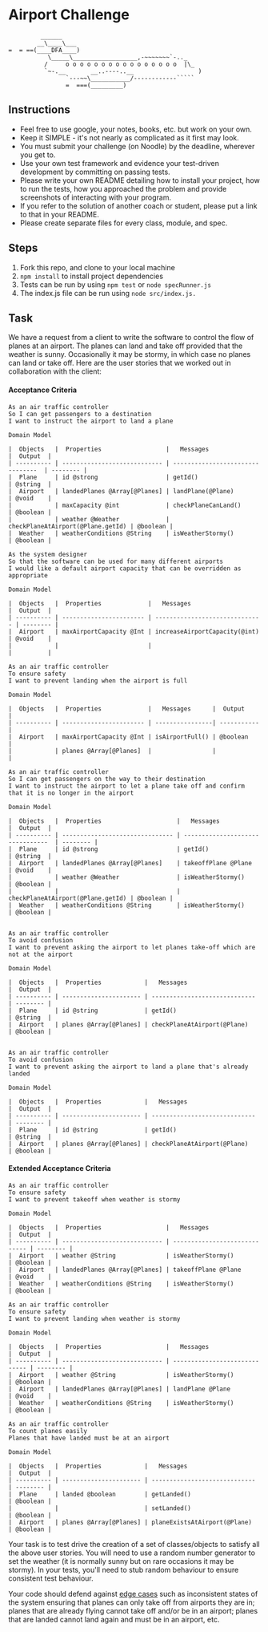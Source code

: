 Airport Challenge
=================

```
         ______
        __\____\___
=  = ==(____DFA____)
           \_____\__________________,-~~~~~~~`-.._
          /     o o o o o o o o o o o o o o o o  |\_
          `~-.__       __..----..__                  )
                `---~~\___________/------------`````
                =  ===(_________)

```

Instructions
---------

* Feel free to use google, your notes, books, etc. but work on your own.
* Keep it SIMPLE - it's not nearly as complicated as it first may look.
* You must submit your challenge (on Noodle) by the deadline, wherever you get to.
* Use your own test framework and evidence your test-driven development by committing on passing tests.
* Please write your own README detailing how to install your project, how to run the tests, how you approached the problem and provide screenshots of interacting with your program.
* If you refer to the solution of another coach or student, please put a link to that in your README.
* Please create separate files for every class, module, and spec.

Steps
-------

1. Fork this repo, and clone to your local machine
2. `npm install` to install project dependencies
3. Tests can be run by using `npm test` or `node specRunner.js`
4. The index.js file can be run using `node src/index.js.`

Task
-----

We have a request from a client to write the software to control the flow of planes at an airport. The planes can land and take off provided that the weather is sunny. Occasionally it may be stormy, in which case no planes can land or take off.  Here are the user stories that we worked out in collaboration with the client:

#### Acceptance Criteria
```
As an air traffic controller
So I can get passengers to a destination
I want to instruct the airport to land a plane

Domain Model

|  Objects   |  Properties                  |   Messages                        |  Output  |
| ---------- | ---------------------------- | --------------------------------  | -------- |
|  Plane     | id @strong                   | getId()                           | @string  |
|  Airport   | landedPlanes @Array[@Planes] | landPlane(@Plane)                 | @void    |
|            | maxCapacity @int             | checkPlaneCanLand()               | @boolean |
|            | weather @Weather             | checkPlaneAtAirport(@Plane.getId) | @boolean |
|  Weather   | weatherConditions @String    | isWeatherStormy()                 | @boolean |

As the system designer
So that the software can be used for many different airports
I would like a default airport capacity that can be overridden as appropriate

Domain Model

|  Objects   |  Properties             |   Messages                     |  Output  |
| ---------- | ----------------------- | ------------------------------ | -------- |
|  Airport   | maxAirportCapacity @Int | increaseAirportCapacity(@int)  | @void    |
|            |                         |                                |          |

As an air traffic controller
To ensure safety
I want to prevent landing when the airport is full

Domain Model

|  Objects   |  Properties             |   Messages      |  Output     |
| ---------- | ----------------------- | ----------------| ----------- |
|  Airport   | maxAirportCapacity @Int | isAirportFull() | @boolean    |
|            | planes @Array[@Planes]  |                 |             |

As an air traffic controller
So I can get passengers on the way to their destination
I want to instruct the airport to let a plane take off and confirm that it is no longer in the airport

Domain Model

|  Objects   |  Properties                     |   Messages                        |  Output  |
| ---------- | ------------------------------- | --------------------------------  | -------- |
|  Plane     | id @strong                      | getId()                           | @string  |
|  Airport   | landedPlanes @Array[@Planes]    | takeoffPlane @Plane               | @void    |
|            | weather @Weather                | isWeatherStormy()                 | @boolean |
|            |                                 | checkPlaneAtAirport(@Plane.getId) | @boolean |
|  Weather   | weatherConditions @String       | isWeatherStormy()                 | @boolean |


As an air traffic controller
To avoid confusion
I want to prevent asking the airport to let planes take-off which are not at the airport

Domain Model

|  Objects   |  Properties            |   Messages                    |  Output  |
| ---------- | ---------------------- | ----------------------------- | -------- |
|  Plane     | id @string             | getId()                       | @string  |
|  Airport   | planes @Array[@Planes] | checkPlaneAtAirport(@Plane)   | @boolean |


As an air traffic controller
To avoid confusion
I want to prevent asking the airport to land a plane that's already landed

Domain Model

|  Objects   |  Properties            |   Messages                    |  Output  |
| ---------- | ---------------------- | ----------------------------- | -------- |
|  Plane     | id @string             | getId()                       | @string  |
|  Airport   | planes @Array[@Planes] | checkPlaneAtAirport(@Plane)   | @boolean |

```
#### Extended Acceptance Criteria
```
As an air traffic controller
To ensure safety
I want to prevent takeoff when weather is stormy

Domain Model

|  Objects   |  Properties                  |   Messages                    |  Output  |
| ---------- | ---------------------------- | ----------------------------- | -------- |
|  Airport   | weather @String              | isWeatherStormy()             | @boolean |
|  Airport   | landedPlanes @Array[@Planes] | takeoffPlane @Plane           | @void    |
|  Weather   | weatherConditions @String    | isWeatherStormy()             | @boolean |

As an air traffic controller
To ensure safety
I want to prevent landing when weather is stormy

Domain Model

|  Objects   |  Properties                  |   Messages                    |  Output  |
| ---------- | ---------------------------- | ----------------------------- | -------- |
|  Airport   | weather @String              | isWeatherStormy()             | @boolean |
|  Airport   | landedPlanes @Array[@Planes] | landPlane @Plane              | @void    |
|  Weather   | weatherConditions @String    | isWeatherStormy()             | @boolean |

As an air traffic controller
To count planes easily
Planes that have landed must be at an airport

Domain Model

|  Objects   |  Properties            |   Messages                    |  Output  |
| ---------- | ---------------------- | ----------------------------- | -------- |
|  Plane     | landed @boolean        | getLanded()                   | @boolean |
|            |                        | setLanded()                   | @boolean |
|  Airport   | planes @Array[@Planes] | planeExistsAtAirport(@Plane)  | @boolean |

```



Your task is to test drive the creation of a set of classes/objects to satisfy all the above user stories. You will need to use a random number generator to set the weather (it is normally sunny but on rare occasions it may be stormy). In your tests, you'll need to stub random behaviour to ensure consistent test behaviour.

Your code should defend against [edge cases](http://programmers.stackexchange.com/questions/125587/what-are-the-difference-between-an-edge-case-a-corner-case-a-base-case-and-a-b) such as inconsistent states of the system ensuring that planes can only take off from airports they are in; planes that are already flying cannot take off and/or be in an airport; planes that are landed cannot land again and must be in an airport, etc.
